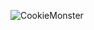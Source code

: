 ![CookieMonster](https://github.com/yuankong666/Ultimate-RAT-Collection/assets/128066597/a1ae2da4-0a3c-4507-90d7-d74d9a1979f4)
